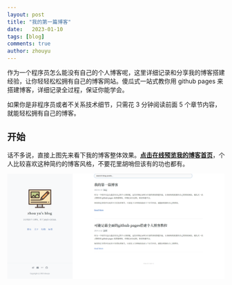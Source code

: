 ```yaml
---
layout: post
title: "我的第一篇博客"
date:   2023-01-10
tags: [blog]
comments: true
author: zhouyu
---
```


作为一个程序员怎么能没有自己的个人博客呢，这里详细记录和分享我的博客搭建经验，让你轻轻松松拥有自己的博客网站。傻瓜式一站式教你用 github pages 来搭建博客，详细记录全过程，保证你能学会。

如果你是非程序员或者不关系技术细节，只需花 3 分钟阅读前面 5 个章节内容，就能轻松拥有自己的博客。

<!-- more 注释 -->

## 开始

话不多说，直接上图先来看下我的博客整体效果。[**点击在线预览我的博客首页**]( https://928979883.github.io/blog/)，个人比较喜欢这种简约的博客风格，不要花里胡哨但该有的功也都有。

![blogPage](https://raw.githubusercontent.com/928979883/928979883.github.io/master/images/2019-11-22-create_blog_with_github_pages/blogPage.png)

